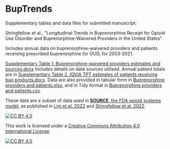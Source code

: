 # BupTrends

Supplementary tables and data files for submitted manuscript:

Stringfellow et al., "Longitudinal Trends in Buprenorphine Receipt for Opioid Use Disorder and Buprenorphine-Waivered Providers in the United States"

Includes annual data on buprenorphine-waivered providers and patients receiving prescribed buprenorphine for OUD, for 2003-2021.

[Supplementary Table 1. Buprenorphine-waivered providers estimates and sources.docx](Supplementary%20Table%201.%20Buprenorphine-waivered%20providers%20estimates%20and%20sources.docx) includes details on data sources utilised. Annual patient totals are in [Supplementary Table 2. IQVIA TPT estimates of patients receiving bup products.docx](Supplementary%20Table%202.%20IQVIA%20TPT%20estimates%20of%20patients%20receiving%20bup%20products.docx).
Data are also provided in tabular form in [Buprenorphine providers and patients.xlsx](Buprenorphine%20providers%20and%20patients.xlsx), and in Tidy format in [Buprenorphine providers and patients.csv](Buprenorphine%20providers%20and%20patients.csv).

These data are a subset of data used in [**SOURCE**, the FDA opioid systems model](https://github.com/FDA/SOURCE/), as published in [Lim et al. 2022](https://doi.org/10.1073/pnas.2115714119) and [Stringfellow et al. 2022](https://doi.org/10.1126/sciadv.abm8147).

[![CC BY 4.0][cc-by-shield]][cc-by]

This work is licensed under a
[Creative Commons Attribution 4.0 International License][cc-by].

[![CC BY 4.0][cc-by-image]][cc-by]

[cc-by]: http://creativecommons.org/licenses/by/4.0/
[cc-by-image]: https://i.creativecommons.org/l/by/4.0/88x31.png
[cc-by-shield]: https://img.shields.io/badge/License-CC%20BY%204.0-lightgrey.svg
